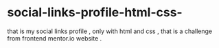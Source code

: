 # social-links-profile-html-css-
that is my social links profile , only with html and css , that is a challenge from frontend mentor.io website .

